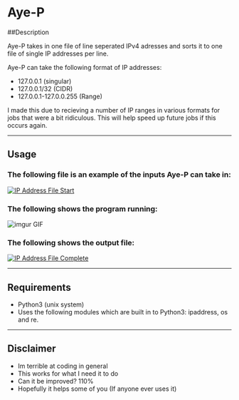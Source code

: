 # Aye-P

##Description

Aye-P takes in one file of line seperated IPv4 adresses and sorts it to one file of single IP addresses per line.

Aye-P can take the following format of IP addresses:
- 127.0.0.1 (singular)
- 127.0.0.1/32 (CIDR)
- 127.0.0.1-127.0.0.255 (Range)

I made this due to recieving a number of IP ranges in various formats for jobs that were a bit ridiculous. This will help speed up future jobs if this occurs again.

---

## Usage

### The following file is an example of the inputs Aye-P can take in:

[![IP Address File Start](https://i.imgur.com/hkmTLOJ.png)]()

### The following shows the program running:

![imgur GIF](https://i.imgur.com/SuIhjKY.gif)

### The following shows the output file:

[![IP Address File Complete](https://i.imgur.com/Mfu9Xd9.png)]()

---

## Requirements

- Python3 (unix system)
- Uses the following modules which are built in to Python3: ipaddress, os and re.

---

## Disclaimer

- Im terrible at coding in general
- This works for what I need it to do
- Can it be improved? 110%
- Hopefully it helps some of you (If anyone ever uses it)

